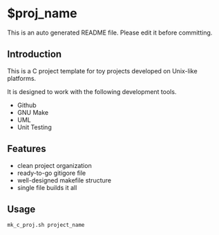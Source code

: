 # $proj_name
This is an auto generated README file. Please edit it before committing. 

## Introduction
This is a C project template for toy projects developed on Unix-like platforms. 

It is designed to work with the following development tools.

* Github
* GNU Make
* UML
* Unit Testing

## Features
* clean project organization
* ready-to-go gitigore file
* well-designed makefile structure
* single file builds it all

## Usage
```
mk_c_proj.sh project_name
``` 
